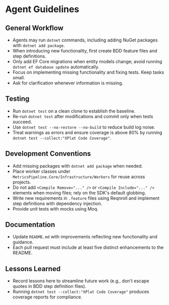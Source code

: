 # Agent Guidelines

## General Workflow
- Agents may run `dotnet` commands, including adding NuGet packages with `dotnet add package`.
- When introducing new functionality, first create BDD feature files and step definitions.
- Only add EF Core migrations when entity models change; avoid running `dotnet ef database update` automatically.
- Focus on implementing missing functionality and fixing tests. Keep tasks small.
- Ask for clarification whenever information is missing.

## Testing
- Run `dotnet test` on a clean clone to establish the baseline.
- Re-run `dotnet test` after modifications and commit only when tests succeed.
- Use `dotnet test --no-restore --no-build` to reduce build log noise.
- Treat warnings as errors and ensure coverage is above 80% by running `dotnet test --collect:"XPlat Code Coverage"`.

## Development Conventions
- Add missing packages with `dotnet add package` when needed.
- Place worker classes under `MetricsPipeline.Core/Infrastructure/Workers` for reuse across projects.
- Do not add `<Compile Remove="..." />` or `<Compile Include="..." />` elements when moving files; rely on the SDK's default globbing.
- Write new requirements in `.feature` files using Reqnroll and implement step definitions with dependency injection.
- Provide unit tests with mocks using Moq.

## Documentation
- Update `README.md` with improvements reflecting new functionality and guidance.
- Each pull request must include at least five distinct enhancements to the README.

## Lessons Learned
- Record lessons here to streamline future work (e.g., don't escape quotes in BDD step definition files).
- Running `dotnet test --collect:"XPlat Code Coverage"` produces coverage reports for compliance.
